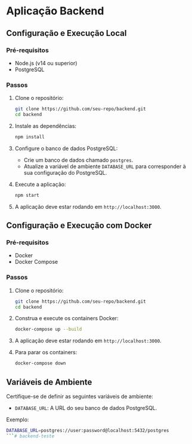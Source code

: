 # Aplicação Backend

## Configuração e Execução Local

### Pré-requisitos
- Node.js (v14 ou superior)
- PostgreSQL

### Passos

1. Clone o repositório:
    ```sh
    git clone https://github.com/seu-repo/backend.git
    cd backend
    ```

2. Instale as dependências:
    ```sh
    npm install
    ```

3. Configure o banco de dados PostgreSQL:
    - Crie um banco de dados chamado `postgres`.
    - Atualize a variável de ambiente `DATABASE_URL` para corresponder à sua configuração do PostgreSQL.

4. Execute a aplicação:
    ```sh
    npm start
    ```

5. A aplicação deve estar rodando em `http://localhost:3000`.

## Configuração e Execução com Docker

### Pré-requisitos
- Docker
- Docker Compose

### Passos

1. Clone o repositório:
    ```sh
    git clone https://github.com/seu-repo/backend.git
    cd backend
    ```

2. Construa e execute os containers Docker:
    ```sh
    docker-compose up --build
    ```

3. A aplicação deve estar rodando em `http://localhost:3000`.

4. Para parar os containers:
    ```sh
    docker-compose down
    ```

## Variáveis de Ambiente

Certifique-se de definir as seguintes variáveis de ambiente:

- `DATABASE_URL`: A URL do seu banco de dados PostgreSQL.

Exemplo:
```sh
DATABASE_URL=postgres://user:password@localhost:5432/postgres
```# backend-teste
